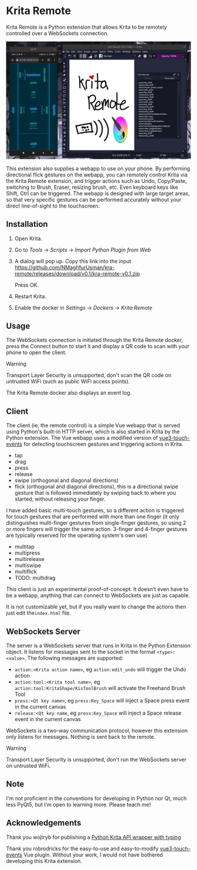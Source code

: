 # Krita Remote

Krita Remote is a Python extension that allows Krita to be remotely controlled over a WebSockets connection.

![Krita Remote webapp and Krita Remote docker](docker_screenshot.png)

This extension also supplies a webapp to use on your phone. By performing directional flick gestures on the webapp, you can remotely control Krita via the Krita Remote extension, and trigger actions such as Undo, Copy/Paste, switching to Brush, Eraser, resizing brush, etc. Even keyboard keys like Shift, Ctrl can be triggered. The webapp is designed with large target areas, so that very specific gestures can be performed accurately without your direct line-of-sight to the touchscreen.

## Installation

1. Open Krita.

2. Go to *Tools* -> *Scripts* -> *Import Python Plugin from Web*

3. A dialog will pop up. Copy this link into the input https://github.com/NMaghfurUsman/kra-remote/releases/download/v0.1/kra-remote-v0.1.zip

   Press OK.

4. Restart Krita.

5. Enable the docker in *Settings* -> *Dockers* -> *Krita Remote*

## Usage

The WebSockets connection is initiated through the Krita Remote docker, press the Connect button to start it and display a QR code to scan with your phone to open the client.

> [!WARNING]
> Transport Layer Security is unsupported, don't scan the QR code on untrusted WiFi (such as public WiFi access points).

The Krita Remote docker also displays an event log.

## Client

The client (ie, the remote control) is a simple Vue webapp that is served using Python's built-in HTTP server, which is also started in Krita by the Python extension. The Vue webapp uses a modified version of [vue3-touch-events](https://github.com/robinrodricks/vue3-touch-events) for detecting touchscreen gestures and triggering actions in Krita.

 - tap
 - drag
 - press
 - release
 - swipe (orthogonal and diagonal directions)
 - flick (orthogonal and diagonal directions), this is a directional swipe gesture that is followed immediately by swiping back to where you started, without releasing your finger.

I have added basic multi-touch gestures, so a different action is triggered for touch gestures that are performed with more than one finger (it only distinguishes multi-finger gestures from single-finger gestures, so using 2 or more fingers will trigger the same action. 3-finger and 4-finger gestures are typically reserved for the operating system's own use)

 - multitap
 - multipress
 - multirelease
 - multiswipe
 - multiflick
 - TODO: multidrag

 This client is just an experimental proof-of-concept. It doesn't even have to be a webapp, anything that can connect to WebSockets are just as capable.

 It is not customizable yet, but if you really want to change the actions then just edit the`index.html` file.

 ## WebSockets Server

 The server is a WebSockets server that runs in Krita in the Python Extension object. It listens for messages sent to the socket in the format `<type>:<value>`. The following messages are supported:

 - `action:<Krita action name>`, eg `action:edit_undo` will trigger the Undo action
 - `action:tool:<Krita tool name>`, eg `action:tool:KritaShape/KisToolBrush` will activate the Freehand Brush Tool
 - `press:<Qt key name>`, eg `press:Key_Space` will inject a Space press event in the current canvas
 - `release:<Qt key name`, eg `press:Key_Space` will inject a Space release event in the current canvas

WebSockets is a two-way communication protocol, however this extension only listens for messages. Nothing is sent back to the remote.

> [!WARNING]
> Transport Layer Security is unsupported, don't run the WebSockets server on untrusted WiFi.

## Note

I'm not proficient in the conventions for developing in Python nor Qt, much less PyQt5, but I'm open to learning more. Please teach me!

## Acknowledgements

Thank you wojtryb for publishing a [Python Krita API wrapper with typing](https://github.com/wojtryb/Shortcut-Composer/tree/main/shortcut_composer/api_krita)

Thank you robrodricks for the easy-to-use and easy-to-modify [vue3-touch-events](https://github.com/robinrodricks/vue3-touch-events) Vue plugin. Without your work, I would not have bothered developing this Krita extension.
